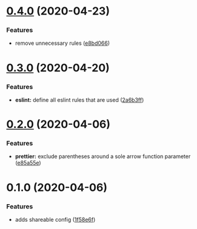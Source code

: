 # [0.4.0](https://github.com/AxisCommunications/eslint-config-typescript-shareable/compare/v0.3.0...v0.4.0) (2020-04-23)


### Features

* remove unnecessary rules ([e8bd066](https://github.com/AxisCommunications/eslint-config-typescript-shareable/commit/e8bd0662f0de645896aa2c32117d468b37643c32))



# [0.3.0](https://github.com/AxisCommunications/eslint-config-typescript-shareable/compare/v0.2.0...v0.3.0) (2020-04-20)


### Features

* **eslint:** define all eslint rules that are used ([2a6b3ff](https://github.com/AxisCommunications/eslint-config-typescript-shareable/commit/2a6b3ff4d7674ac654b028079e69abd1b3d68bcf))



# [0.2.0](https://github.com/AxisCommunications/eslint-config-typescript-shareable/compare/v0.1.0...v0.2.0) (2020-04-06)


### Features

* **prettier:** exclude parentheses around a sole arrow function parameter ([e85a55e](https://github.com/AxisCommunications/eslint-config-typescript-shareable/commit/e85a55ec93f3dacbe9f3d7f89c09f40528e68db8))



# 0.1.0 (2020-04-06)


### Features

* adds shareable config ([1f58e6f](https://github.com/AxisCommunications/eslint-config-typescript-shareable/commit/1f58e6f497283ca6e64c15a46a2206c4745b212f))



